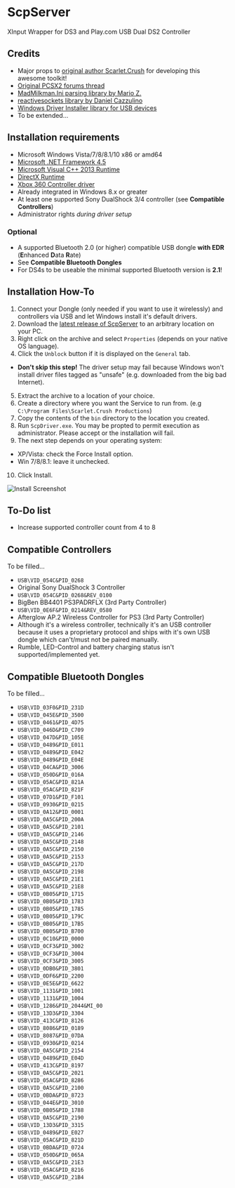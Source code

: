 # ScpServer
XInput Wrapper for DS3 and Play.com USB Dual DS2 Controller

## Credits
 * Major props to [original author Scarlet.Crush](http://forums.pcsx2.net/User-Scarlet-Crush) for developing this awesome toolkit!
 * [Original PCSX2 forums thread](http://forums.pcsx2.net/Thread-XInput-Wrapper-for-DS3-and-Play-com-USB-Dual-DS2-Controller)
 * [MadMilkman.Ini parsing library by Mario Z.](https://github.com/MarioZ/MadMilkman.Ini)
 * [reactivesockets library by Daniel Cazzulino](https://github.com/clariuslabs/reactivesockets)
 * [Windows Driver Installer library for USB devices](https://github.com/pbatard/libwdi)
 * To be extended...

## Installation requirements
 * Microsoft Windows Vista/7/8/8.1/10 x86 or amd64
 * [Microsoft .NET Framework 4.5](https://www.microsoft.com/en-US/download/details.aspx?id=42642)
 * [Microsoft Visual C++ 2013 Runtime](https://www.microsoft.com/en-US/download/details.aspx?id=40784)
 * [DirectX Runtime](https://www.microsoft.com/en-US/download/details.aspx?id=35)
 * [Xbox 360 Controller driver](https://www.microsoft.com/hardware/en-US/d/xbox-360-controller-for-windows)
  * Already integrated in Windows 8.x or greater
 * At least one supported Sony DualShock 3/4 controller (see **Compatible Controllers**)
 * Administrator rights *during driver setup*

### Optional
 * A supported Bluetooth 2.0 (or higher) compatible USB dongle **with EDR** (**E**nhanced **D**ata **R**ate)
  * See **Compatible Bluetooth Dongles**
 * For DS4s to be useable the minimal supported Bluetooth version is **2.1**!

## Installation How-To
1. Connect your Dongle (only needed if you want to use it wirelessly) and controllers via USB and let Windows install it's default drivers.
2. Download the [latest release of ScpServer](https://github.com/nefarius/ScpServer/releases/latest) to an arbitrary location on your PC.
3. Right click on the archive and select `Properties` (depends on your native OS language).
4. Click the `Unblock` button if it is displayed on the `General` tab.
 - **Don't skip this step!** The driver setup may fail because Windows won't install driver files tagged as "unsafe" (e.g. downloaded from the big bad Internet).
5. Extract the archive to a location of your choice.
6. Create a directory where you want the Service to run from. (e.g `C:\Program Files\Scarlet.Crush Productions`)
7. Copy the contents of the `bin` directory to the location you created.
8. Run `ScpDriver.exe`. You may be propted to permit execution as administrator. Please accept or the installation will fail.
9. The next step depends on your operating system:
 - XP/Vista: check the Force Install option.
 - Win 7/8/8.1: leave it unchecked.
10. Click Install.

![Install Screenshot](http://nefarius.at/wp-content/uploads/2015/07/30-07-_2015_14-58-03.png "Install Screenshot")

## To-Do list
 * Increase supported controller count from 4 to 8

## Compatible Controllers
To be filled...
 * `USB\VID_054C&PID_0268`
  * Original Sony DualShock 3 Controller
 * `USB\VID_054C&PID_0268&REV_0100`
  * BigBen BB4401 PS3PADRFLX (3rd Party Controller)
 * `USB\VID_0E6F&PID_0214&REV_0580`
  * Afterglow AP.2 Wireless Controller for PS3 (3rd Party Controller)
  * Although it's a wireless controller, technically it's an USB controller because it uses a proprietary protocol and ships with it's own USB dongle which can't/must not be paired manually.
  * Rumble, LED-Control and battery charging status isn't supported/implemented yet.

## Compatible Bluetooth Dongles
To be filled...
 * `USB\VID_03F0&PID_231D`
 * `USB\VID_045E&PID_3500`
 * `USB\VID_0461&PID_4D75`
 * `USB\VID_046D&PID_C709`
 * `USB\VID_047D&PID_105E`
 * `USB\VID_0489&PID_E011`
 * `USB\VID_0489&PID_E042`
 * `USB\VID_0489&PID_E04E`
 * `USB\VID_04CA&PID_3006`
 * `USB\VID_050D&PID_016A`
 * `USB\VID_05AC&PID_821A`
 * `USB\VID_05AC&PID_821F`
 * `USB\VID_07D1&PID_F101`
 * `USB\VID_0930&PID_0215`
 * `USB\VID_0A12&PID_0001`
 * `USB\VID_0A5C&PID_200A`
 * `USB\VID_0A5C&PID_2101`
 * `USB\VID_0A5C&PID_2146`
 * `USB\VID_0A5C&PID_2148`
 * `USB\VID_0A5C&PID_2150`
 * `USB\VID_0A5C&PID_2153`
 * `USB\VID_0A5C&PID_217D`
 * `USB\VID_0A5C&PID_2198`
 * `USB\VID_0A5C&PID_21E1`
 * `USB\VID_0A5C&PID_21E8`
 * `USB\VID_0B05&PID_1715`
 * `USB\VID_0B05&PID_1783`
 * `USB\VID_0B05&PID_1785`
 * `USB\VID_0B05&PID_179C`
 * `USB\VID_0B05&PID_17B5`
 * `USB\VID_0B05&PID_B700`
 * `USB\VID_0C10&PID_0000`
 * `USB\VID_0CF3&PID_3002`
 * `USB\VID_0CF3&PID_3004`
 * `USB\VID_0CF3&PID_3005`
 * `USB\VID_0DB0&PID_3801`
 * `USB\VID_0DF6&PID_2200`
 * `USB\VID_0E5E&PID_6622`
 * `USB\VID_1131&PID_1001`
 * `USB\VID_1131&PID_1004`
 * `USB\VID_1286&PID_2044&MI_00`
 * `USB\VID_13D3&PID_3304`
 * `USB\VID_413C&PID_8126` 
 * `USB\VID_8086&PID_0189`
 * `USB\VID_8087&PID_07DA`
 * `USB\VID_0930&PID_0214`
 * `USB\VID_0A5C&PID_2154`
 * `USB\VID_0489&PID_E04D`
 * `USB\VID_413C&PID_8197`
 * `USB\VID_0A5C&PID_2021`
 * `USB\VID_05AC&PID_8286`
 * `USB\VID_0A5C&PID_2100`
 * `USB\VID_0BDA&PID_8723`
 * `USB\VID_044E&PID_3010`
 * `USB\VID_0B05&PID_1788`
 * `USB\VID_0A5C&PID_2190`
 * `USB\VID_13D3&PID_3315`
 * `USB\VID_0489&PID_E027`
 * `USB\VID_05AC&PID_821D`
 * `USB\VID_0BDA&PID_0724`
 * `USB\VID_050D&PID_065A`
 * `USB\VID_0A5C&PID_21E3`
 * `USB\VID_05AC&PID_8216`
 * `USB\VID_0A5C&PID_21B4`


